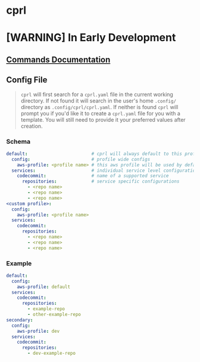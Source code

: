 # cprl

# [WARNING] In Early Development

## [Commands Documentation](./docs/cprl.md)

## Config File

> `cprl` will first search for a `cprl.yaml` file in the current working directory. If not found it will search in the user's home `.config/` directory as `.config/cprl/cprl.yaml`. If neither is found `cprl` will prompt you if you'd like it to create a `cprl.yaml` file for you with a template. You will still need to provide it your preferred values after creation.

### Schema

```yaml
default:                        # cprl will always default to this profile
  config:                       # profile wide configs
    aws-profile: <profile name> # this aws profile will be used by default for commands
  services:                     # individual service level configurations
    codecommit:                 # name of a supported service
      repositories:             # service specific configurations
        - <repo name>
        - <repo name>
        - <repo name>
<custom profile>:
  config:
    aws-profile: <profile name>
  services:
    codecommit:
      repositories:
        - <repo name>
        - <repo name>
        - <repo name>
```

### Example

```yaml
default:
  config:
    aws-profile: default
  services:
    codecommit:
      repositories:
        - example-repo
        - other-example-repo
secondary:
  config:
    aws-profile: dev
  services:
    codecommit:
      repositories:
        - dev-example-repo
```
